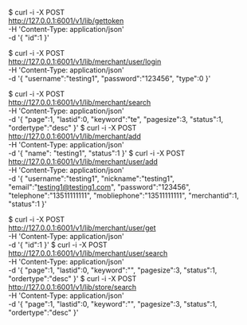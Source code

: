 $ curl -i -X POST \
 http://127.0.0.1:6001/v1/lib/gettoken \
 -H 'Content-Type: application/json' \
 -d '{
"id":1
}'

$ curl -i -X POST \
 http://127.0.0.1:6001/v1/lib/merchant/user/login \
 -H 'Content-Type: application/json' \
 -d '{
"username":"testing1",
"password":"123456",
"type":0
}'

$ curl -i -X POST \
 http://127.0.0.1:6001/v1/lib/merchant/search \
 -H 'Content-Type: application/json' \
 -d '{
"page":1,
"lastid":0,
"keyword":"te",
"pagesize":3,
"status":1,
"ordertype":"desc"
}'
$ curl -i -X POST \
 http://127.0.0.1:6001/v1/lib/merchant/add \
 -H 'Content-Type: application/json' \
 -d '{
"name": "testing1",
"status":1
}'
$ curl -i -X POST \
 http://127.0.0.1:6001/v1/lib/merchant/user/add \
 -H 'Content-Type: application/json' \
 -d '{
"username":"testing1",
"nickname":"testing1",
"email":"testing1@testing1.com",
"password":"123456",
"telephone":"13511111111",
"mobliephone":"13511111111",
"merchantid":1,
"status":1
}'

$ curl -i -X POST \
 http://127.0.0.1:6001/v1/lib/merchant/user/get \
 -H 'Content-Type: application/json' \
 -d '{
"id":1
}'
$ curl -i -X POST \
 http://127.0.0.1:6001/v1/lib/merchant/user/search \
 -H 'Content-Type: application/json' \
 -d '{
"page":1,
"lastid":0,
"keyword":"",
"pagesize":3,
"status":1,
"ordertype":"desc"
}'
$ curl -i -X POST \
 http://127.0.0.1:6001/v1/lib/store/search \
 -H 'Content-Type: application/json' \
 -d '{
"page":1,
"lastid":0,
"keyword":"",
"pagesize":3,
"status":1,
"ordertype":"desc"
}'
